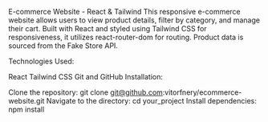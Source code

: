 E-commerce Website - React & Tailwind
This responsive e-commerce website allows users to view product details, filter by category, and manage their cart. Built with React and styled using Tailwind CSS for responsiveness, it utilizes react-router-dom for routing. Product data is sourced from the Fake Store API.

Technologies Used:

React
Tailwind CSS
Git and GitHub
Installation:

Clone the repository: git clone git@github.com:vitorfnery/ecommerce-website.git
Navigate to the directory: cd your_project
Install dependencies: npm install